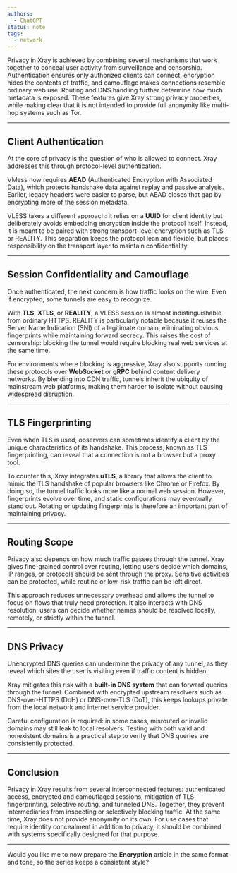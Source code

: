 ```yaml
---
authors:
  - ChatGPT
status: note
tags:
  - network
---
```


Privacy in Xray is achieved by combining several mechanisms that work together to conceal user activity from surveillance and censorship. Authentication ensures only authorized clients can connect, encryption hides the contents of traffic, and camouflage makes connections resemble ordinary web use. Routing and DNS handling further determine how much metadata is exposed. These features give Xray strong privacy properties, while making clear that it is not intended to provide full anonymity like multi-hop systems such as Tor.

---

## Client Authentication

At the core of privacy is the question of who is allowed to connect. Xray addresses this through protocol-level authentication.

VMess now requires **AEAD** (Authenticated Encryption with Associated Data), which protects handshake data against replay and passive analysis. Earlier, legacy headers were easier to parse, but AEAD closes that gap by encrypting more of the session metadata.

VLESS takes a different approach: it relies on a **UUID** for client identity but deliberately avoids embedding encryption inside the protocol itself. Instead, it is meant to be paired with strong transport-level encryption such as TLS or REALITY. This separation keeps the protocol lean and flexible, but places responsibility on the transport layer to maintain confidentiality.

---

## Session Confidentiality and Camouflage

Once authenticated, the next concern is how traffic looks on the wire. Even if encrypted, some tunnels are easy to recognize.

With **TLS**, **XTLS**, or **REALITY**, a VLESS session is almost indistinguishable from ordinary HTTPS. REALITY is particularly notable because it reuses the Server Name Indication (SNI) of a legitimate domain, eliminating obvious fingerprints while maintaining forward secrecy. This raises the cost of censorship: blocking the tunnel would require blocking real web services at the same time.

For environments where blocking is aggressive, Xray also supports running these protocols over **WebSocket** or **gRPC** behind content delivery networks. By blending into CDN traffic, tunnels inherit the ubiquity of mainstream web platforms, making them harder to isolate without causing widespread disruption.

---

## TLS Fingerprinting

Even when TLS is used, observers can sometimes identify a client by the unique characteristics of its handshake. This process, known as TLS fingerprinting, can reveal that a connection is not a browser but a proxy tool.

To counter this, Xray integrates **uTLS**, a library that allows the client to mimic the TLS handshake of popular browsers like Chrome or Firefox. By doing so, the tunnel traffic looks more like a normal web session. However, fingerprints evolve over time, and static configurations may eventually stand out. Rotating or updating fingerprints is therefore an important part of maintaining privacy.

---

## Routing Scope

Privacy also depends on how much traffic passes through the tunnel. Xray gives fine-grained control over routing, letting users decide which domains, IP ranges, or protocols should be sent through the proxy. Sensitive activities can be protected, while routine or low-risk traffic can be left direct.

This approach reduces unnecessary overhead and allows the tunnel to focus on flows that truly need protection. It also interacts with DNS resolution: users can decide whether names should be resolved locally, remotely, or strictly within the tunnel.

---

## DNS Privacy

Unencrypted DNS queries can undermine the privacy of any tunnel, as they reveal which sites the user is visiting even if traffic content is hidden.

Xray mitigates this risk with a **built-in DNS system** that can forward queries through the tunnel. Combined with encrypted upstream resolvers such as DNS-over-HTTPS (DoH) or DNS-over-TLS (DoT), this keeps lookups private from the local network and internet service provider.

Careful configuration is required: in some cases, misrouted or invalid domains may still leak to local resolvers. Testing with both valid and nonexistent domains is a practical step to verify that DNS queries are consistently protected.

---

## Conclusion

Privacy in Xray results from several interconnected features: authenticated access, encrypted and camouflaged sessions, mitigation of TLS fingerprinting, selective routing, and tunneled DNS. Together, they prevent intermediaries from inspecting or selectively blocking traffic. At the same time, Xray does not provide anonymity on its own. For use cases that require identity concealment in addition to privacy, it should be combined with systems specifically designed for that purpose.

---

Would you like me to now prepare the **Encryption** article in the same format and tone, so the series keeps a consistent style?

